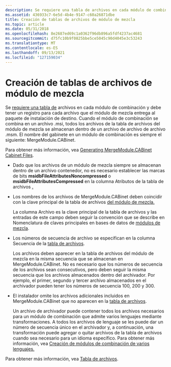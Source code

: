 ```yaml
---
description: Se requiere una tabla de archivos en cada módulo de combinación y debe tener un registro para cada archivo que el módulo de mezcla entrega al paquete de instalación de destino.
ms.assetid: 436933c7-6e5d-4b4e-9147-c60a26871dbe
title: Creación de tablas de archivos de módulo de mezcla
ms.topic: article
ms.date: 05/31/2018
ms.openlocfilehash: 8e2687ed69c1a0362f96db896a5fdf4237ac4681
ms.sourcegitcommit: d75fc10b9f0825bbe5ce5045c90d4045e3c53243
ms.translationtype: MT
ms.contentlocale: es-ES
ms.lasthandoff: 09/13/2021
ms.locfileid: "127159034"
---
```

# <a name="authoring-merge-module-file-tables"></a>Creación de tablas de archivos de módulo de mezcla

Se [requiere una tabla de](file-table.md) archivos en cada módulo de combinación y debe tener un registro para cada archivo que el módulo de mezcla entrega al paquete de instalación de destino. Cuando el módulo de combinación se combina en un archivo .msi, todos los [](c-gly.md) archivos de la tabla de archivos del módulo de mezcla se almacenan dentro de un archivo de archivo de archivo .msm. El nombre del gabinete en un módulo de combinación es siempre el siguiente: MergeModule.CABinet.

Para obtener más información, vea [Generating MergeModule.CABinet Cabinet Files](generating-mergemodule-cabinet-cabinet-files.md).

-   Dado que los archivos de un módulo de mezcla siempre se almacenan dentro de un archivo contenedor, no es necesario establecer las marcas de bits **msidbFileAttributesNoncompressed** o **msidbFileAttributesCompressed** en la columna Atributos de la tabla de archivos [.](file-table.md)
-   Los nombres de los archivos de MergeModule.CABinet deben coincidir con la clave principal de la tabla de archivos [del módulo de mezcla.](file-table.md)

    La columna Archivo es la [](file-table.md) clave principal de la tabla de archivos y las entradas de este campo deben seguir la convención que se describe en Nomenclatura de claves principales en bases de datos de [módulos de mezcla](naming-primary-keys-in-merge-module-databases.md).

-   Los números de secuencia de archivo se especifican en la columna Secuencia de la [tabla de archivos](file-table.md).

    Los archivos deben aparecer en [](file-table.md) la tabla de archivos del módulo de mezcla en la misma secuencia que se almacenan en MergeModule.CABinet. No es necesario que los números de secuencia de los archivos sean consecutivos, pero deben seguir la misma secuencia que los archivos almacenados dentro del archivador. Por ejemplo, el primer, segundo y tercer archivo almacenados en el archivador pueden tener los números de secuencia 100, 200 y 300.

-   El instalador omite los archivos adicionales incluidos en MergeModule.CABinet que no aparecen en la [tabla de archivos](file-table.md).

    Un archivo de archivador puede contener todos los archivos necesarios para un módulo de combinación que admite varios lenguajes mediante transformaciones. A todos los archivos de lenguaje se les puede dar un número de [](file-table.md) secuencia único en el archivador y, a continuación, una transformación puede agregar o quitar archivos de la tabla de archivos cuando sea necesario para un idioma específico. Para obtener más información, vea [Creación de módulos de combinación de varios lenguajes.](authoring-multiple-language-merge-modules.md)

Para obtener más información, vea [Tabla de archivos](file-table.md).

 

 



